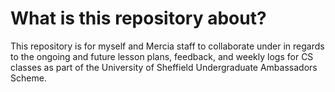 # What is this repository about?

This repository is for myself and Mercia staff to collaborate under in regards to the ongoing and future lesson plans, feedback, and weekly logs for CS classes as part of the University of Sheffield Undergraduate Ambassadors Scheme.